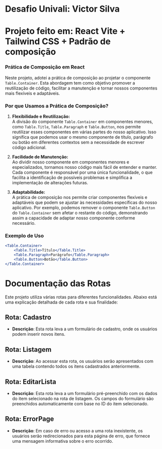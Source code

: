 # Desafio Univali: Victor Silva

# Projeto feito em: React Vite + Tailwind CSS + Padrão de composição


### Prática de Composição em React

Neste projeto, adotei a prática de composição ao projetar o componente `Table.Container`. Esta abordagem tem como objetivo promover a reutilização de código, facilitar a manutenção e tornar nossos componentes mais flexíveis e adaptáveis.

### Por que Usamos a Prática de Composição?

1. **Flexibilidade e Reutilização:**  
   A divisão do componente `Table.Container` em componentes menores, como `Table.Title`, `Table.Paragraph` e `Table.Button`, nos permite reutilizar esses componentes em várias partes do nosso aplicativo. Isso significa que podemos usar o mesmo componente de título, parágrafo ou botão em diferentes contextos sem a necessidade de escrever código adicional.

2. **Facilidade de Manutenção:**  
   Ao dividir nosso componente em componentes menores e especializados, tornamos nosso código mais fácil de entender e manter. Cada componente é responsável por uma única funcionalidade, o que facilita a identificação de possíveis problemas e simplifica a implementação de alterações futuras.

3. **Adaptabilidade:**  
   A prática de composição nos permite criar componentes flexíveis e adaptáveis que podem se ajustar às necessidades específicas do nosso aplicativo. Por exemplo, podemos remover o componente `Table.Button` do `Table.Container` sem afetar o restante do código, demonstrando assim a capacidade de adaptar nosso componente conforme necessário.

### Exemplo de Uso

```jsx
<Table.Container>
    <Table.Title>Título</Table.Title>
    <Table.Paragraph>Parágrafo</Table.Paragraph>
    <Table.Button>Botão</Table.Button>
</Table.Container>
````




# Documentação das Rotas

Este projeto utiliza várias rotas para diferentes funcionalidades. Abaixo está uma explicação detalhada de cada rota e sua finalidade:

## Rota: Cadastro

- **Descrição**: Esta rota leva a um formulário de cadastro, onde os usuários podem inserir novos itens.

## Rota: Listagem

- **Descrição**: Ao acessar esta rota, os usuários serão apresentados com uma tabela contendo todos os itens cadastrados anteriormente.

## Rota: EditarLista

- **Descrição**: Esta rota leva a um formulário pré-preenchido com os dados do item selecionado na rota de listagem. Os campos do formulário são preenchidos automaticamente com base no ID do item selecionado.

## Rota: ErrorPage

- **Descrição**: Em caso de erro ou acesso a uma rota inexistente, os usuários serão redirecionados para esta página de erro, que fornece uma mensagem informativa sobre o erro ocorrido.

